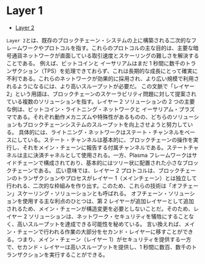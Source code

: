 # Layer 1

- [Layer 2](https://academy.binance.com/en/glossary/layer-2)

`Layer 2`とは、既存のブロックチェーン・システムの上に構築される二次的なフレームワークやプロトコルを指す。これらのプロトコルの主な目的は、主要な暗号通貨ネットワークが直面している取引速度とスケーリングの難しさを解決することである。
例えば、ビットコインと イーサリアムはまだ 1 秒間に数千のトランザクション（TPS）を処理できておらず、これは長期的な成長にとって確実に不利である。これらのネットワークが効果的に採用され、より広い規模で利用されるようになるには、より高いスループットが必要だ。
この文脈で「レイヤー 2」という用語は、ブロックチェーンのスケーラビリティ問題に対して提案されている複数のソリューションを指す。レイヤー 2 ソリューションの 2 つの主要な例は、ビットコイン・ライトニング・ネットワークと イーサリアム・プラズマである。それぞれ動作メカニズムや特殊性があるものの、どちらのソリューションもブロックチェーンシステムのスループットを向上させようと努力している。
具体的には、ライトニング・ネットワークはステート・チャンネルをベースにしている。ステート・チャンネルは基本的に、ブロックチェーンの操作を実行し、それをメイン・チェーンに報告する付属チャンネルである。ステートチャネルは主に決済チャネルとして使用される。一方、Plasma フレームワークはサイドチェーンで構成されており、基本的にはツリー状に配置された小さなブロックチェーンである。
広い意味では、レイヤー 2 プロトコルは、ブロックチェーンのトランザクションやプロセスがレイヤー 1（メインチェーン）とは独立して行われる、二次的な枠組みを作り出す。このため、これらの技術は「オフチェーン」スケーリング・ソリューションとも呼ばれる。
オフチェーン・ソリューションを使用する主な利点のひとつは、第 2 レイヤーが追加レイヤーとして追加されるため、メイン・チェーンが構造変更を必要としないことだ。そのため、レイヤー 2 ソリューションは、ネットワーク・セキュリティを犠牲にすることなく、高いスループットを達成できる可能性を秘めている。
言い換えれば、メイン・チェーンで行われる作業の大部分をセカンド・レイヤーに移すことができる。つまり、メイン・チェーン（レイヤー 1）がセキュリティを提供する一方で、セカンド・レイヤーは高いスループットを提供し、1 秒間に数百、数千のトランザクションを実行することができる。
